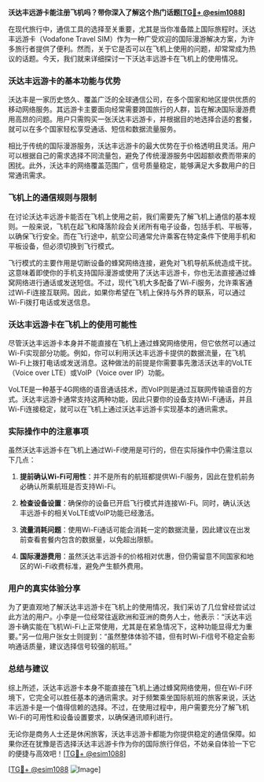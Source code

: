 **沃达丰远游卡能注册飞机吗？带你深入了解这个热门话题[[TG💪+ @esim1088](https://t.me/s/esim1088)]**

在现代旅行中，通信工具的选择至关重要，尤其是当你准备踏上国际旅程时。沃达丰远游卡（Vodafone Travel SIM）作为一种广受欢迎的国际漫游解决方案，为许多旅行者提供了便利。然而，关于它是否可以在飞机上使用的问题，却常常成为热议的话题。今天，我们就来详细探讨一下沃达丰远游卡在飞机上的使用情况。

### 沃达丰远游卡的基本功能与优势

沃达丰是一家历史悠久、覆盖广泛的全球通信公司，在多个国家和地区提供优质的移动网络服务。其远游卡主要面向经常需要跨国旅行的人群，旨在解决国际漫游费用高昂的问题。用户只需购买一张沃达丰远游卡，并根据目的地选择合适的套餐，就可以在多个国家轻松享受通话、短信和数据流量服务。

相比于传统的国际漫游服务，沃达丰远游卡的最大优势在于价格透明且灵活。用户可以根据自己的需求选择不同流量包，避免了传统漫游服务中因超额收费而带来的困扰。此外，沃达丰的网络覆盖范围广，信号质量稳定，能够满足大多数用户的日常通讯需求。

### 飞机上的通信规则与限制

在讨论沃达丰远游卡能否在飞机上使用之前，我们需要先了解飞机上通信的基本规则。一般来说，飞机在起飞和降落阶段会关闭所有电子设备，包括手机、平板等，以确保飞行安全。而在飞行途中，航空公司通常允许乘客在特定条件下使用手机和平板设备，但必须切换到飞行模式。

飞行模式的主要作用是切断设备的蜂窝网络连接，避免对飞机导航系统造成干扰。这意味着即使你的手机支持国际漫游或使用了沃达丰远游卡，你也无法直接通过蜂窝网络进行通话或发送短信。不过，现代飞机大多配备了Wi-Fi服务，允许乘客通过Wi-Fi连接互联网。因此，如果你希望在飞机上保持与外界的联系，可以通过Wi-Fi拨打电话或发送信息。

### 沃达丰远游卡在飞机上的使用可能性

尽管沃达丰远游卡本身并不能直接在飞机上通过蜂窝网络使用，但它依然可以通过Wi-Fi实现部分功能。例如，你可以利用沃达丰远游卡提供的数据流量，在飞机Wi-Fi上拨打电话或发送消息。这种做法的前提是你需要事先激活沃达丰的VoLTE（Voice over LTE）或VoIP（Voice over IP）功能。

VoLTE是一种基于4G网络的语音通话技术，而VoIP则是通过互联网传输语音的方式。沃达丰远游卡通常支持这两种功能，因此只要你的设备支持Wi-Fi通话，并且Wi-Fi连接稳定，就可以在飞机上通过沃达丰远游卡实现基本的通讯需求。

### 实际操作中的注意事项

虽然沃达丰远游卡在飞机上通过Wi-Fi使用是可行的，但在实际操作中仍需注意以下几点：

1. **提前确认Wi-Fi可用性**：并不是所有的航班都提供Wi-Fi服务，因此在登机前务必确认所乘航班是否支持Wi-Fi。
   
2. **检查设备设置**：确保你的设备已开启飞行模式并连接Wi-Fi。同时，确认沃达丰远游卡的相关VoLTE或VoIP功能已经激活。

3. **流量消耗问题**：使用Wi-Fi通话可能会消耗一定的数据流量，因此建议在出发前查看套餐内包含的数据量，以免超出限额。

4. **国际漫游费用**：虽然沃达丰远游卡的价格相对优惠，但仍需留意不同国家和地区的Wi-Fi收费标准，避免产生额外费用。

### 用户的真实体验分享

为了更直观地了解沃达丰远游卡在飞机上的使用情况，我们采访了几位曾经尝试过此方法的用户。小李是一位经常往返欧洲和亚洲的商务人士，他表示：“沃达丰远游卡确实能在飞机Wi-Fi上正常使用，尤其是在紧急情况下，这种功能显得尤为重要。”另一位用户张女士则提到：“虽然整体体验不错，但有时Wi-Fi信号不稳定会影响通话质量，建议选择信号较强的航班。”

### 总结与建议

综上所述，沃达丰远游卡本身不能直接在飞机上通过蜂窝网络使用，但在Wi-Fi环境下，它完全可以胜任基本的通讯需求。对于频繁乘坐国际航班的旅客来说，沃达丰远游卡是一个值得信赖的选择。不过，在使用过程中，用户需要充分了解飞机Wi-Fi的可用性和设备设置要求，以确保通讯顺利进行。

无论你是商务人士还是休闲旅客，沃达丰远游卡都能为你提供稳定的通信保障。如果你还在犹豫是否选择沃达丰远游卡作为你的国际旅行伴侣，不妨亲自体验一下它的便捷与高效吧！[[TG💪+ @esim1088](https://t.me/s/esim1088)]

[[TG💪+ @esim1088](https://t.me/s/esim1088) ![Image](https://i.postimg.cc/4NQfJmqS/Snipaste-2025-05-13-00-14-12.png)]